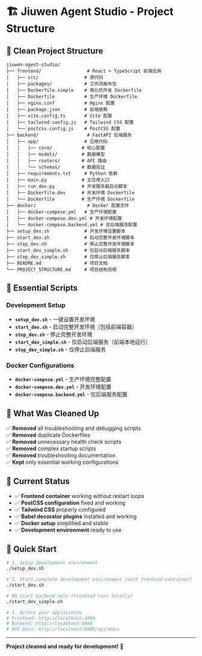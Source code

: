 # 🏗️ **Jiuwen Agent Studio - Project Structure**

## 📁 **Clean Project Structure**

```
jiuwen-agent-studio/
├── frontend/                 # React + TypeScript 前端应用
│   ├── src/                 # 源代码
│   ├── packages/            # 工作流画布包
│   ├── Dockerfile.simple    # 简化的开发 Dockerfile
│   ├── Dockerfile           # 生产环境 Dockerfile
│   ├── nginx.conf           # Nginx 配置
│   ├── package.json         # 前端依赖
│   ├── vite.config.ts       # Vite 配置
│   ├── tailwind.config.js   # Tailwind CSS 配置
│   └── postcss.config.js    # PostCSS 配置
├── backend/                  # FastAPI 后端服务
│   ├── app/                 # 应用代码
│   │   ├── core/           # 核心配置
│   │   ├── models/         # 数据模型
│   │   ├── routers/        # API 路由
│   │   └── schemas/        # 数据验证
│   ├── requirements.txt     # Python 依赖
│   ├── main.py             # 主应用入口
│   ├── run_dev.py          # 开发服务器启动脚本
│   ├── Dockerfile.dev      # 开发环境 Dockerfile
│   └── Dockerfile          # 生产环境 Dockerfile
├── docker/                   # Docker 配置文件
│   ├── docker-compose.yml   # 生产环境配置
│   ├── docker-compose.dev.yml # 开发环境配置
│   └── docker-compose.backend.yml # 仅后端服务配置
├── setup_dev.sh             # 开发环境设置脚本
├── start_dev.sh             # 启动完整开发环境脚本
├── stop_dev.sh              # 停止完整开发环境脚本
├── start_dev_simple.sh      # 仅启动后端服务脚本
├── stop_dev_simple.sh       # 仅停止后端服务脚本
├── README.md                # 项目文档
└── PROJECT_STRUCTURE.md     # 项目结构说明
```

## 🚀 **Essential Scripts**

### **Development Setup**
- **`setup_dev.sh`** - 一键设置开发环境
- **`start_dev.sh`** - 启动完整开发环境（包括前端容器）
- **`stop_dev.sh`** - 停止完整开发环境
- **`start_dev_simple.sh`** - 仅启动后端服务（前端本地运行）
- **`stop_dev_simple.sh`** - 仅停止后端服务

### **Docker Configurations**
- **`docker-compose.yml`** - 生产环境完整配置
- **`docker-compose.dev.yml`** - 开发环境配置
- **`docker-compose.backend.yml`** - 仅后端服务配置

## 🎯 **What Was Cleaned Up**

✅ **Removed** all troubleshooting and debugging scripts  
✅ **Removed** duplicate Dockerfiles  
✅ **Removed** unnecessary health check scripts  
✅ **Removed** complex startup scripts  
✅ **Removed** troubleshooting documentation  
✅ **Kept** only essential working configurations  

## 🌟 **Current Status**

- ✅ **Frontend container** working without restart loops
- ✅ **PostCSS configuration** fixed and working
- ✅ **Tailwind CSS** properly configured
- ✅ **Babel decorator plugins** installed and working
- ✅ **Docker setup** simplified and stable
- ✅ **Development environment** ready to use

## 🚀 **Quick Start**

```bash
# 1. Setup development environment
./setup_dev.sh

# 2. Start complete development environment (with frontend container)
./start_dev.sh

# OR start backend only (frontend runs locally)
./start_dev_simple.sh

# 3. Access your application
# Frontend: http://localhost:3000
# Backend: http://localhost:8000
# API Docs: http://localhost:8000/api/docs
```

---

**Project cleaned and ready for development!** 🎉